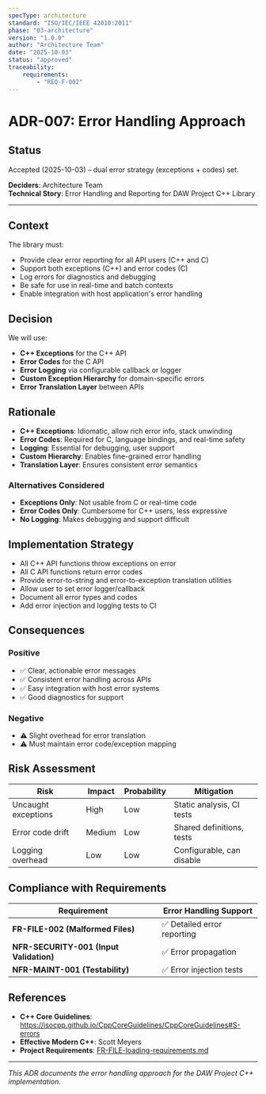 ```yaml
---
specType: architecture
standard: "ISO/IEC/IEEE 42010:2011"
phase: "03-architecture"
version: "1.0.0"
author: "Architecture Team"
date: "2025-10-03"
status: "approved"
traceability:
    requirements:
        - "REQ-F-002"
---
```


# ADR-007: Error Handling Approach

## Status

Accepted (2025-10-03) – dual error strategy (exceptions + codes) set.

**Deciders**: Architecture Team  
**Technical Story**: Error Handling and Reporting for DAW Project C++ Library

---

## Context

The library must:
- Provide clear error reporting for all API users (C++ and C)
- Support both exceptions (C++) and error codes (C)
- Log errors for diagnostics and debugging
- Be safe for use in real-time and batch contexts
- Enable integration with host application's error handling

## Decision

We will use:
- **C++ Exceptions** for the C++ API
- **Error Codes** for the C API
- **Error Logging** via configurable callback or logger
- **Custom Exception Hierarchy** for domain-specific errors
- **Error Translation Layer** between APIs

## Rationale
- **C++ Exceptions**: Idiomatic, allow rich error info, stack unwinding
- **Error Codes**: Required for C, language bindings, and real-time safety
- **Logging**: Essential for debugging, user support
- **Custom Hierarchy**: Enables fine-grained error handling
- **Translation Layer**: Ensures consistent error semantics

### Alternatives Considered
- **Exceptions Only**: Not usable from C or real-time code
- **Error Codes Only**: Cumbersome for C++ users, less expressive
- **No Logging**: Makes debugging and support difficult

## Implementation Strategy
- All C++ API functions throw exceptions on error
- All C API functions return error codes
- Provide error-to-string and error-to-exception translation utilities
- Allow user to set error logger/callback
- Document all error types and codes
- Add error injection and logging tests to CI

## Consequences

### Positive
- ✅ Clear, actionable error messages
- ✅ Consistent error handling across APIs
- ✅ Easy integration with host error systems
- ✅ Good diagnostics for support

### Negative
- ⚠️ Slight overhead for error translation
- ⚠️ Must maintain error code/exception mapping

## Risk Assessment
| Risk | Impact | Probability | Mitigation |
|------|--------|-------------|------------|
| Uncaught exceptions | High | Low | Static analysis, CI tests |
| Error code drift | Medium | Low | Shared definitions, tests |
| Logging overhead | Low | Low | Configurable, can disable |

## Compliance with Requirements
| Requirement | Error Handling Support |
|-------------|----------------------|
| **FR-FILE-002 (Malformed Files)** | ✅ Detailed error reporting |
| **NFR-SECURITY-001 (Input Validation)** | ✅ Error propagation |
| **NFR-MAINT-001 (Testability)** | ✅ Error injection tests |

## References
- **C++ Core Guidelines**: https://isocpp.github.io/CppCoreGuidelines/CppCoreGuidelines#S-errors
- **Effective Modern C++**: Scott Meyers
- **Project Requirements**: [FR-FILE-loading-requirements.md](../../02-requirements/functional/FR-FILE-loading-requirements.md)

---

*This ADR documents the error handling approach for the DAW Project C++ implementation.*